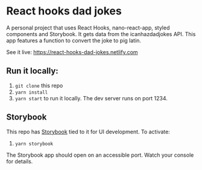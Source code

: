 # React hooks dad jokes
A personal project that uses React Hooks, nano-react-app, styled components and Storybook.  It gets data from the icanhazdadjokes API.  This app features a function to convert the joke to pig latin.

See it live: https://react-hooks-dad-jokes.netlify.com

## Run it locally:
1) `git clone` this repo
2) `yarn install`
3) `yarn start` to run it locally.  The dev server runs on port 1234.

## Storybook
This repo has [Storybook](https://storybook.js.org) tied to it for UI development.  To activate:
1) `yarn storybook`

The Storybook app should open on an accessible port.  Watch your console for details.
